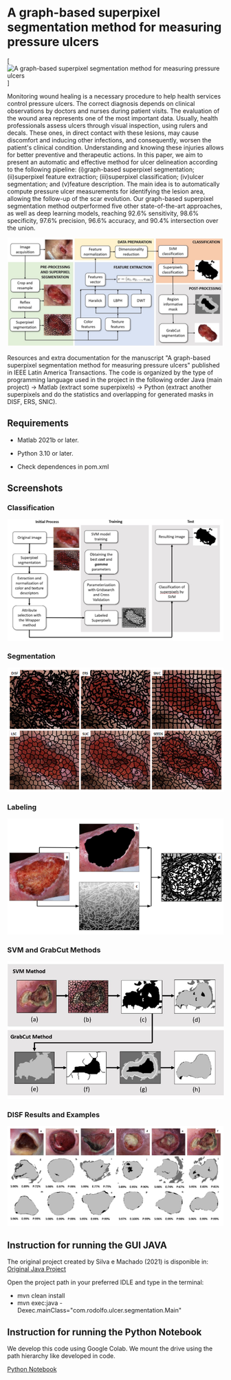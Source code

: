 # A graph-based superpixel segmentation method for measuring pressure ulcers

[![A graph-based superpixel segmentation method for measuring pressure ulcers](https://youtu.be/KzlREg0j8ME "A graph-based superpixel segmentation method for measuring pressure ulcers")]

Monitoring wound healing is a necessary procedure to help health services control pressure ulcers. The correct diagnosis depends on clinical observations by doctors and nurses during patient visits. The evaluation of the wound area represents one of the most important data. Usually, health professionals assess ulcers through visual inspection, using rulers and decals. These ones, in direct contact with these lesions, may cause discomfort and inducing other infections, and consequently, worsen the patient's clinical condition. Understanding and knowing these injuries allows for better preventive and therapeutic actions. In this paper, we aim to present an automatic and effective method for ulcer delineation according to the following pipeline: (i)graph-based superpixel segmentation; (ii)superpixel feature extraction; (iii)superpixel classification; (iv)ulcer segmentation; and (v)feature description. The main idea is to automatically compute pressure ulcer measurements for identifying the lesion area, allowing the follow-up of the scar evolution.  Our graph-based superpixel segmentation method outperformed five other state-of-the-art approaches, as well as deep learning models, reaching 92.6% sensitivity, 98.6% specificity, 97.6% precision, 96.6% accuracy, and 90.4% intersection over the union.

![Methodology](/screenshots/method.JPG "Methodology")

Resources and extra documentation for the manuscript "A graph-based superpixel segmentation method for measuring pressure ulcers" published in IEEE Latin America Transactions. The code is organized by the type of programming language used in the project in the following order Java (main project) -> Matlab (extract some superpixels) -> Python (extract another superpixels and do the statistics and overlapping for generated masks in DISF, ERS, SNIC).

## Requirements

- Matlab 2021b or later.
- Python 3.10 or later.

- Check dependences in pom.xml

## Screenshots
### Classification
![Classification](/screenshots/classificacao.JPG "Classification")

### Segmentation
![Segmentation](/screenshots/segmentation.PNG "Segmentation")

### Labeling
![Labeling](/screenshots/labeling.png "Labeling")

### SVM and GrabCut Methods
![GrabCut SVM](/screenshots/grabcutsvm.JPG "GrabCut SVM")
### DISF Results and Examples
![DISF Results and Examples](/screenshots/exemplosdisf.JPG "DISF Results and Examples")

## Instruction for running the GUI JAVA
The original project created by Silva e Machado (2021) is disponible in:
[Original Java Project](https://github.com/RodolfoHerman/ulcer-segmentation)

Open the project path in your preferred IDLE and type in the terminal:

- mvn clean install
- mvn exec:java -Dexec.mainClass="com.rodolfo.ulcer.segmentation.Main"

## Instruction for running the Python Notebook

We develop this code using Google Colab.
We mount the drive using the path hierarchy like developed in code.

[Python Notebook](https://github.com/fellipeassuncao/master-project/blob/main/python/main.ipynb)
